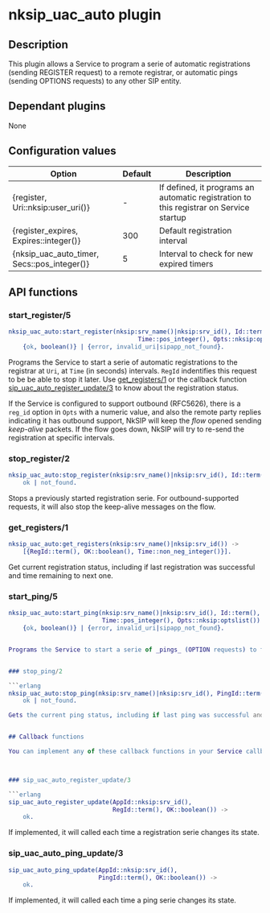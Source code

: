 # nksip_uac_auto plugin

## Description

This plugin allows a Service to program a serie of automatic registrations (sending REGISTER request) to a remote registrar, or automatic pings (sending OPTIONS requests) to any other SIP entity.


## Dependant plugins

None


## Configuration values

Option|Default|Description
---|---|---
{register, Uri::nksip:user_uri()}|-|If defined, it programs an automatic registration to this registrar on Service startup 
{register_expires, Expires::integer()}|300|Default registration interval
{nksip_uac_auto_timer, Secs::pos_integer()}|5|Interval to check for new expired timers



## API functions

### start_register/5 

```erlang
nksip_uac_auto:start_register(nksip:srv_name()|nksip:srv_id(), Id::term(), Uri::nksip:user_uri(), 
								    Time::pos_integer(), Opts::nksip:optslist()) -> 
    {ok, boolean()} | {error, invalid_uri|sipapp_not_found}.
```

Programs the Service to start a serie of automatic registrations to the registrar at `Uri`, at `Time` (in seconds) intervals. `RegId` indentifies this request to be be able to stop it later. Use [get_registers/1](#get_registers1) or the  callback function [sip_uac_auto_register_update/3](#sip_uac_auto_register_update3) to know about the registration status.

If the Service is configured to support outbound (RFC5626), there is a `reg_id` option in `Opts` with a numeric value, and also the remote party replies indicating it has outbound support, NkSIP will keep the _flow_ opened sending _keep-alive_ packets. If the flow goes down, NkSIP will try to re-send the registration at specific intervals.


### stop_register/2

```erlang
nksip_uac_auto:stop_register(nksip:srv_name()|nksip:srv_id(), Id::term()) -> 
    ok | not_found.
```

Stops a previously started registration serie.
For outbound-supported requests, it will also stop the keep-alive messages on the flow.


### get_registers/1

```erlang
nksip_uac_auto:get_registers(nksip:srv_name()|nksip:srv_id()) -> 
    [{RegId::term(), OK::boolean(), Time::non_neg_integer()}].
```
Get current registration status, including if last registration was successful and time remaining to next one.
 

### start_ping/5

```erlang
nksip_uac_auto:start_ping(nksip:srv_name()|nksip:srv_id(), Id::term(), Uri::nksip:user_uri(), 
						  Time::pos_integer(), Opts::nksip:optslist()) -> 
    {ok, boolean()} | {error, invalid_uri|sipapp_not_found}.


Programs the Service to start a serie of _pings_ (OPTION requests) to the SIP element at `Uri`, at `Time` (in seconds) intervals. `Id` indentifies this request to be able to stop it later. Use [get_pings1](#get_pings1) or the callback function [sip_uac_auto_ping_update/3](#sip_uac_auto_ping_update3) to know about the ping status.


### stop_ping/2

```erlang
nksip_uac_auto:stop_ping(nksip:srv_name()|nksip:srv_id(), PingId::term()) ->
    ok | not_found.

Gets the current ping status, including if last ping was successful and time remaining to next one.


## Callback functions

You can implement any of these callback functions in your Service callback module.



### sip_uac_auto_register_update/3

```erlang
sip_uac_auto_register_update(AppId::nksip:srv_id(), 
                             RegId::term(), OK::boolean()) ->
    ok.
```

If implemented, it will called each time a registration serie changes its state.


### sip_uac_auto_ping_update/3

```erlang
sip_uac_auto_ping_update(AppId::nksip:srv_id(), 
                         PingId::term(), OK::boolean()) ->
    ok.
```

If implemented, it will called each time a ping serie changes its state.
